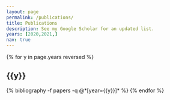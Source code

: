 ```yaml
---
layout: page
permalink: /publications/
title: Publications
description: See my Google Scholar for an updated list.
years: [2020,2021,]
nav: true
---
```


<div class="publications">

{% for y in page.years reversed  %}
  <h2 class="year">{{y}}</h2>
  {% bibliography -f papers -q @*[year={{y}}]* %}
{% endfor %}

</div>
